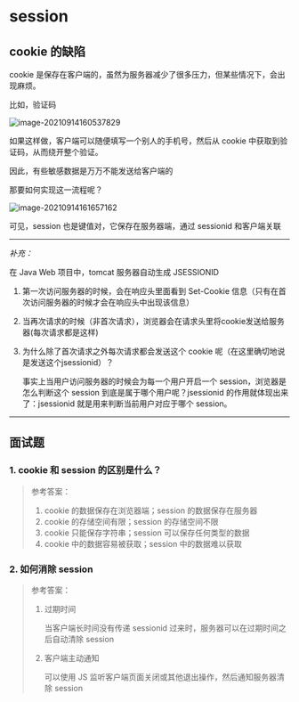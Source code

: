# session
## cookie 的缺陷

cookie 是保存在客户端的，虽然为服务器减少了很多压力，但某些情况下，会出现麻烦。

比如，验证码

![image-20210914160537829](https://qwq9527.gitee.io/resource/imgs/20210914160537.png)

如果这样做，客户端可以随便填写一个别人的手机号，然后从 cookie 中获取到验证码，从而绕开整个验证。

因此，有些敏感数据是万万不能发送给客户端的

那要如何实现这一流程呢？

![image-20210914161657162](https://qwq9527.gitee.io/resource/imgs/20210914161657.png)

可见，session 也是键值对，它保存在服务器端，通过 sessionid 和客户端关联

------

*补充：*

在 Java Web 项目中，tomcat 服务器自动生成 JSESSIONID

1. 第一次访问服务器的时候，会在响应头里面看到 Set-Cookie 信息（只有在首次访问服务器的时候才会在响应头中出现该信息）

2. 当再次请求的时候（非首次请求），浏览器会在请求头里将cookie发送给服务器(每次请求都是这样)

3. 为什么除了首次请求之外每次请求都会发送这个 cookie 呢（在这里确切地说是发送这个jsessionid）？

   事实上当用户访问服务器的时候会为每一个用户开启一个 session，浏览器是怎么判断这个 session 到底是属于哪个用户呢？jsessionid 的作用就体现出来了：jsessionid 就是用来判断当前用户对应于哪个 session。

------



## 面试题

### 1. cookie 和 session 的区别是什么？

> 参考答案：
>
> 1.  cookie 的数据保存在浏览器端；session 的数据保存在服务器
> 2.  cookie 的存储空间有限；session 的存储空间不限
> 3.  cookie 只能保存字符串；session 可以保存任何类型的数据
> 4.  cookie 中的数据容易被获取；session 中的数据难以获取

### 2. 如何消除 session

> 参考答案：
>
> 1. 过期时间
>
>    当客户端长时间没有传递 sessionid 过来时，服务器可以在过期时间之后自动清除 session
>
> 2. 客户端主动通知
>
>    可以使用 JS 监听客户端页面关闭或其他退出操作，然后通知服务器清除 session
